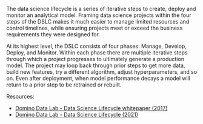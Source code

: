 The data science lifecycle is a series of iterative steps to create, deploy and monitor an analytical model. Framing data science projects within the four steps of the DSLC makes it much easier to manage limited resources and control timelines, while ensuring projects meet or exceed the business requirements they were designed for.

At its highest level, the DSLC consists of four phases: Manage, Develop, Deploy, and Monitor. Within each phase there are multiple iterative steps through which a project progresses to ultimately generate a production model. The project may loop back through prior steps to get more data, build new features, try a different algorithm, adjust hyperparameters, and so on. Even after deployment, when model performance decays a model will return to a prior step to be retrained or rebuilt.

Resources:
- [Domino Data Lab - Data Science Lifecycle whitepaper (2017)](https://domino.ai/resources/managing-data-science)
- [Domino Data Lab - Data Science Lifecycle (2021)](https://domino.ai/blog/what-is-the-data-science-lifecycle)
